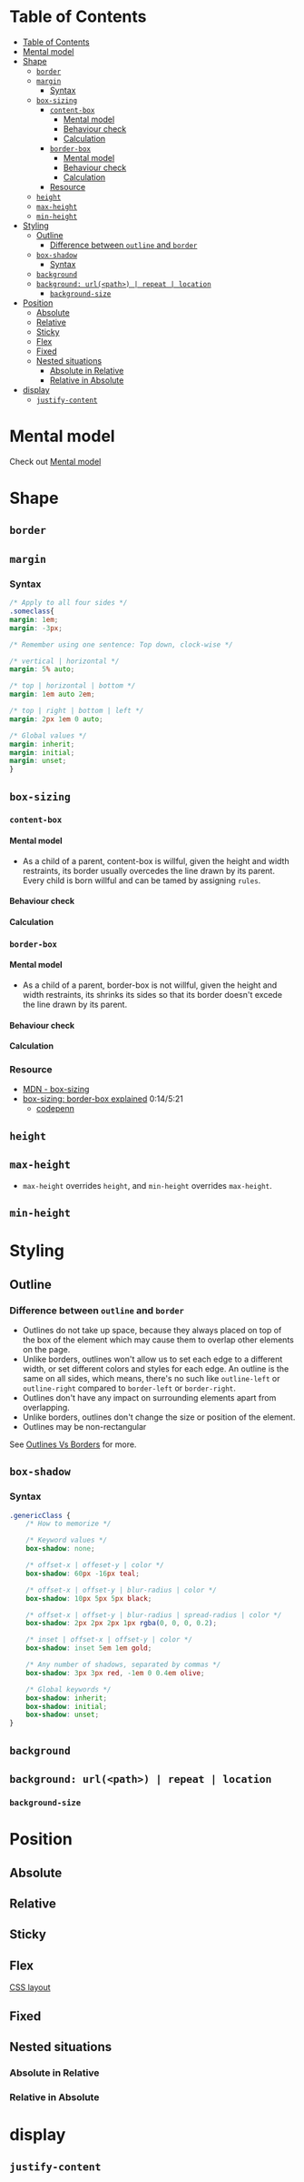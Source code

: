 # Table of Contents
- [Table of Contents](#table-of-contents)
- [Mental model](#mental-model)
- [Shape](#shape)
  - [```border```](#border)
  - [```margin```](#margin)
    - [Syntax](#syntax)
  - [```box-sizing```](#box-sizing)
    - [```content-box```](#content-box)
      - [Mental model](#mental-model-1)
      - [Behaviour check](#behaviour-check)
      - [Calculation](#calculation)
    - [```border-box```](#border-box)
      - [Mental model](#mental-model-2)
      - [Behaviour check](#behaviour-check-1)
      - [Calculation](#calculation-1)
    - [Resource](#resource)
  - [```height```](#height)
  - [```max-height```](#max-height)
  - [```min-height```](#min-height)
- [Styling](#styling)
  - [Outline](#outline)
    - [Difference between ```outline``` and ```border```](#difference-between-outline-and-border)
  - [```box-shadow```](#box-shadow)
    - [Syntax](#syntax-1)
  - [```background```](#background)
  - [```background: url(<path>) | repeat | location```](#background-urlpath--repeat--location)
    - [```background-size```](#background-size)
- [Position](#position)
  - [Absolute](#absolute)
  - [Relative](#relative)
  - [Sticky](#sticky)
  - [Flex](#flex)
  - [Fixed](#fixed)
  - [Nested situations](#nested-situations)
    - [Absolute in Relative](#absolute-in-relative)
    - [Relative in Absolute](#relative-in-absolute)
- [display](#display)
  - [```justify-content```](#justify-content)
# Mental model
Check out [Mental model](./mental-model.md)

# Shape

## ```border```

## ```margin```
### Syntax
```css
/* Apply to all four sides */
.someclass{
margin: 1em;
margin: -3px;

/* Remember using one sentence: Top down, clock-wise */

/* vertical | horizontal */
margin: 5% auto;

/* top | horizontal | bottom */
margin: 1em auto 2em;

/* top | right | bottom | left */
margin: 2px 1em 0 auto;

/* Global values */
margin: inherit;
margin: initial;
margin: unset;
}
```

## ```box-sizing```
### ```content-box```
#### Mental model
- As a child of a parent, content-box is willful, given the height and width restraints, its border usually overcedes the line drawn by its parent. Every child is born willful and can be tamed by assigning ```rules```.
#### Behaviour check
#### Calculation
### ```border-box```
#### Mental model
- As a child of a parent, border-box is not willful, given the height and width restraints, its shrinks its sides so that its border doesn't excede the line drawn by its parent.
#### Behaviour check
#### Calculation
### Resource
- [MDN - box-sizing](https://developer.mozilla.org/en-US/docs/Web/CSS/box-sizing)
- [box-sizing: border-box explained](https://www.youtube.com/watch?v=WlGQdgy-M6w) 0:14/5:21
  - [codepenn](https://codepen.io/zhutoutoutousan/pen/yLeoKJZ)
## ```height```
## ```max-height```
- ```max-height``` overrides ```height```, and ```min-height``` overrides ```max-height```.
## ```min-height```

# Styling
## Outline
### Difference between ```outline``` and ```border```
- Outlines do not take up space, because they always placed on top of the box of the element which may cause them to overlap other elements on the page.
- Unlike borders, outlines won't allow us to set each edge to a different width, or set different colors and styles for each edge. An outline is the same on all sides, which means, there's no such like ```outline-left``` or ```outline-right``` compared to ```border-left``` or ```border-right```.
- Outlines don't have any impact on surrounding elements apart from overlapping.
- Unlike borders, outlines don't change the size or position of the element.
- Outlines may be non-rectangular

See [Outlines Vs Borders](https://www.tutorialrepublic.com/css-tutorial/css-outline.php#:~:text=Unlike%20borders%2C%20outlines%20won't,or%20position%20of%20the%20element.) for more.

## ```box-shadow```
### Syntax
```css
.genericClass {
    /* How to memorize */

    /* Keyword values */
    box-shadow: none;

    /* offset-x | offeset-y | color */
    box-shadow: 60px -16px teal;

    /* offset-x | offset-y | blur-radius | color */
    box-shadow: 10px 5px 5px black;

    /* offset-x | offset-y | blur-radius | spread-radius | color */
    box-shadow: 2px 2px 2px 1px rgba(0, 0, 0, 0.2);

    /* inset | offset-x | offset-y | color */
    box-shadow: inset 5em 1em gold;

    /* Any number of shadows, separated by commas */
    box-shadow: 3px 3px red, -1em 0 0.4em olive;

    /* Global keywords */
    box-shadow: inherit;
    box-shadow: initial;
    box-shadow: unset;
}
```

## ```background```
## ```background: url(<path>) | repeat | location```
### ```background-size```


# Position
## Absolute
## Relative
## Sticky
## Flex
[CSS layout](./css-layout.md)
## Fixed
## Nested situations
### Absolute in Relative
### Relative in Absolute

# display
## ```justify-content```